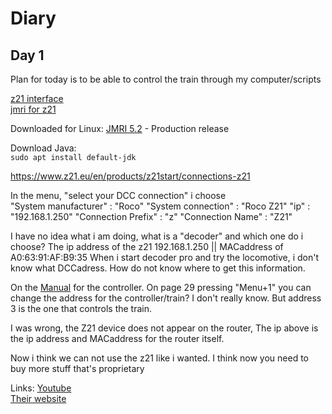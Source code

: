 # Diary

## Day 1
Plan for today is to be able to control the train through my computer/scripts

[z21 interface](https://www.z21.eu/en/products/z21/connections-z21#52-1271)  
[jmri for z21](https://www.jmri.org/help/en/html/hardware/roco/z21/index.shtml#RocoZ21Ethernet)

Downloaded for Linux: [JMRI 5.2](https://www.jmri.org/download/index.shtml#prod-rel) - Production release

Download Java:  
`sudo apt install default-jdk`  

https://www.z21.eu/en/products/z21start/connections-z21



In the menu, "select your DCC connection" i choose  
"System manufacturer" : "Roco"
"System connection" : "Roco Z21"
"ip" : "192.168.1.250"
"Connection Prefix" : "z"
"Connection Name" : "Z21"


I have no idea what i am doing, what is a "decoder" and which one do i choose?
The ip address of the z21 192.168.1.250 ||  MACaddress of A0:63:91:AF:B9:35
When i start decoder pro and try the locomotive, i don't know what DCCadress.
How do not know where to get this information.


On the [Manual](https://www.z21.eu/media/Kwc_Basic_DownloadTag_Component/47-1122-676-9476-7721-downloadTag/default/1ae598c7/1666183875/10810-multimaus-sv.pdf) for the controller. On page 29 pressing "Menu+1"
you can change the address for the controller/train? I don't really know.
But address 3 is the one that controls the train.


I was wrong, the Z21 device does not appear on the router, The ip above is 
the ip address and MACaddress for the router itself.

Now i think we can not use the z21 like i wanted. I think now you need to buy 
more stuff that's proprietary

Links:
[Youtube](https://www.youtube.com/watch?v=cCQGqAJGVwo)  
[Their website](https://www.roco.cc/ren/products/control/accessories/10814-z21-wlan-package.html)
